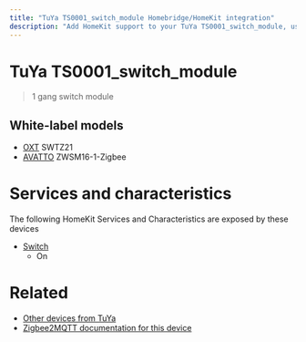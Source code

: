 ```yaml
---
title: "TuYa TS0001_switch_module Homebridge/HomeKit integration"
description: "Add HomeKit support to your TuYa TS0001_switch_module, using Homebridge, Zigbee2MQTT and homebridge-z2m."
---
```

<!---
This file has been GENERATED using src/docgen/docgen.ts
DO NOT EDIT THIS FILE MANUALLY!
-->
# TuYa TS0001_switch_module
> 1 gang switch module


## White-label models
* [OXT](../index.md#oxt) SWTZ21
* [AVATTO](../index.md#avatto) ZWSM16-1-Zigbee

# Services and characteristics
The following HomeKit Services and Characteristics are exposed by
these devices

* [Switch](../../switch.md)
  * On


# Related
* [Other devices from TuYa](../index.md#tuya)
* [Zigbee2MQTT documentation for this device](https://www.zigbee2mqtt.io/devices/TS0001_switch_module.html)